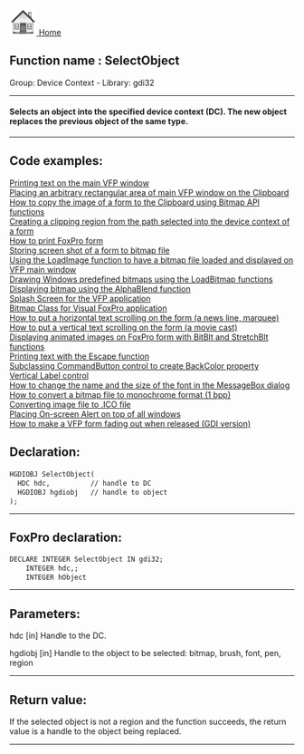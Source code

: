 [<img src="../../images/home.png"> Home ](https://github.com/VFPX/Win32API)  

## Function name : SelectObject
Group: Device Context - Library: gdi32    
***  


#### Selects an object into the specified device context (DC). The new object replaces the previous object of the same type.

***  


## Code examples:
[Printing text on the main VFP window](../../samples/sample_035.md)  
[Placing an arbitrary rectangular area of main VFP window on the Clipboard](../../samples/sample_081.md)  
[How to copy the image of a form to the Clipboard using Bitmap API functions](../../samples/sample_091.md)  
[Creating a clipping region from the path selected into the device context of a form](../../samples/sample_144.md)  
[How to print FoxPro form](../../samples/sample_158.md)  
[Storing screen shot of a form to bitmap file](../../samples/sample_187.md)  
[Using the LoadImage function to have a bitmap file loaded and displayed on VFP main window](../../samples/sample_210.md)  
[Drawing Windows predefined bitmaps using the LoadBitmap functions](../../samples/sample_253.md)  
[Displaying bitmap using the AlphaBlend function](../../samples/sample_293.md)  
[Splash Screen for the VFP application](../../samples/sample_294.md)  
[Bitmap Class for Visual FoxPro application](../../samples/sample_295.md)  
[How to put a horizontal text scrolling on the form (a news line, marquee)](../../samples/sample_352.md)  
[How to put a vertical text scrolling on the form (a movie cast)](../../samples/sample_354.md)  
[Displaying animated images on FoxPro form with BitBlt and StretchBlt functions](../../samples/sample_355.md)  
[Printing text with the Escape function](../../samples/sample_357.md)  
[Subclassing CommandButton control to create BackColor property](../../samples/sample_392.md)  
[Vertical Label control](../../samples/sample_398.md)  
[How to change the name and the size of the font in the MessageBox dialog](../../samples/sample_434.md)  
[How to convert a bitmap file to monochrome format (1 bpp)](../../samples/sample_493.md)  
[Converting image file to .ICO file](../../samples/sample_503.md)  
[Placing On-screen Alert on top of all windows](../../samples/sample_504.md)  
[How to make a VFP form fading out when released (GDI version)](../../samples/sample_528.md)  

## Declaration:
```foxpro  
HGDIOBJ SelectObject(
  HDC hdc,          // handle to DC
  HGDIOBJ hgdiobj   // handle to object
);  
```  
***  


## FoxPro declaration:
```foxpro  
DECLARE INTEGER SelectObject IN gdi32;
	INTEGER hdc,;
	INTEGER hObject  
```  
***  


## Parameters:
hdc 
[in] Handle to the DC. 

hgdiobj 
[in] Handle to the object to be selected: bitmap, brush, font, pen, region  
***  


## Return value:
If the selected object is not a region and the function succeeds, the return value is a handle to the object being replaced.  
***  

